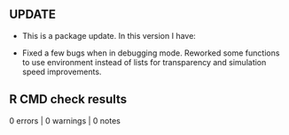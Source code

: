 ## UPDATE

* This is a package update. In this version I have:

* Fixed a few bugs when in debugging mode. Reworked some functions to use environment instead of lists for transparency and simulation speed improvements.

## R CMD check results

0 errors | 0 warnings | 0 notes
